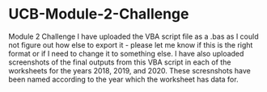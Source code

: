 # UCB-Module-2-Challenge
Module 2 Challenge
I have uploaded the VBA script file as a .bas as I could not figure out how else to export it - please let me know if this is the right format or if I need to change it to something else. I have also uploaded screenshots of the final outputs from this VBA script in each of the worksheets for the years 2018, 2019, and 2020. These scresnshots have been named according to the year which the worksheet has data for. 
